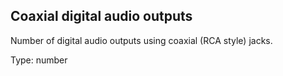 ## Coaxial digital audio outputs

Number of digital audio outputs using coaxial (RCA style) jacks.

Type: number